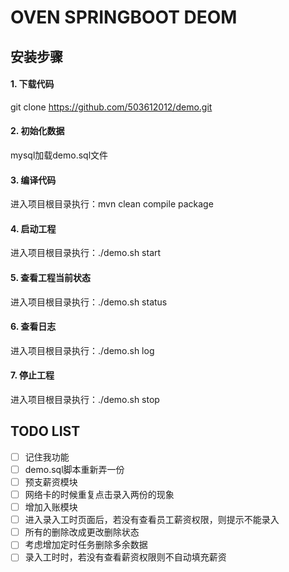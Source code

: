 # OVEN SPRINGBOOT DEOM

## 安装步骤
#### 1. 下载代码
git clone https://github.com/503612012/demo.git
#### 2. 初始化数据
mysql加载demo.sql文件
#### 3. 编译代码
进入项目根目录执行：mvn clean compile package
#### 4. 启动工程
进入项目根目录执行：./demo.sh start
#### 5. 查看工程当前状态
进入项目根目录执行：./demo.sh status
#### 6. 查看日志
进入项目根目录执行：./demo.sh log
#### 7. 停止工程
进入项目根目录执行：./demo.sh stop

## TODO LIST
- [ ] 记住我功能
- [ ] demo.sql脚本重新弄一份
- [ ] 预支薪资模块
- [ ] 网络卡的时候重复点击录入两份的现象
- [ ] 增加入账模块
- [ ] 进入录入工时页面后，若没有查看员工薪资权限，则提示不能录入
- [ ] 所有的删除改成更改删除状态
- [ ] 考虑增加定时任务删除多余数据
- [ ] 录入工时时，若没有查看薪资权限则不自动填充薪资